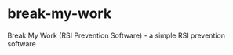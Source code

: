 break-my-work
=============

Break My Work (RSI Prevention Software) - a simple RSI prevention software
